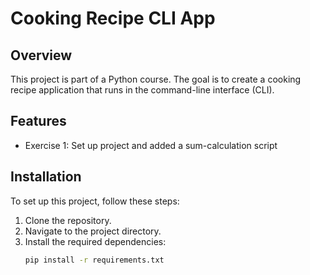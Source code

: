 # Cooking Recipe CLI App

## Overview

This project is part of a Python course. The goal is to create a cooking recipe application that runs in the command-line interface (CLI).

## Features

- Exercise 1: Set up project and added a sum-calculation script

## Installation

To set up this project, follow these steps:

1. Clone the repository.
2. Navigate to the project directory.
3. Install the required dependencies:
   ```sh
   pip install -r requirements.txt
   ```
